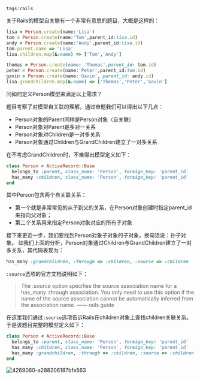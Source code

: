 ```
tags:rails
```
关于Rails的模型自关联有一个非常有意思的题目，大概是这样的：

```ruby
lisa = Person.create(name:'Lisa')
tom = Person.create(name:'Tom',parent_id:lisa.id)
andy = Person.create(name:'Andy',parent_id:lisa.id)
tom.parent.name => 'Lisa'
lisa.children.map(&:name) => ['Tom','Andy']

thomas = Person.create(name: 'Thomas',parent_id: tom.id)
peter = Person.create(name:'Peter',parent_id:tom.id)
gavin = Person.create(name:'Gavin', parent_id: andy.id)
lisa.grandchildren.map(&:name) => ['Thomas','Peter','Gavin']
```
<!--more-->
问如何定义Person模型来满足以上需求？

题目考察了对模型自关联的理解，通过审题我们可以得出以下几点：

- Person对象的Parent同样是Person对象（自关联）
- Person对象对Parent是多对一关系
- Person对象对Children是一对多关系
- Person对象通过Children与GrandChildren建立了一对多关系

在不考虑GrandChildren时，不难得出模型定义如下：

```ruby
class Person < ActiveRecord::Base 
  belongs_to :parent, class_name: 'Person', foreign_key: 'parent_id' 
  has_many :children, class_name: 'Person', foreign_key: 'parent_id' 
end
```

其中Person包含两个自关联关系：

- 第一个就是非常常见的从子到父的关系，在Person对象创建时指定parent_id来指向父对象；
- 第二个关系用来指定Person对象对应的所有子对象

接下来更近一步，我们要找到Person对象子对象的子对象，换句话说：孙子对象。
 如我们上面的分析，Person对象通过Children与GrandChildren建立了一对多关系，其代码表现为：

```ruby
has_many :grandchildren, :through => :children, :source => :children
```

`:source`选项的官方文档说明如下：

> The :source option specifies the source association name for a has_many :through association. You only need to use this option if the name of the source association cannot be automatically inferred from the association name.  —— rails guide

在这里我们通过`:source`选项告诉Rails在children对象上查找children关联关系。
 于是该题目完整的模型定义如下：

```ruby
class Person < ActiveRecord::Base
  belongs_to :parent, class_name: 'Person', foreign_key: 'parent_id'
  has_many :children, class_name: 'Person', foreign_key: 'parent_id'
  has_many :grandchildren, :through => :children, :source => :children
end
```

![4269060-a288206187bfe563](http://pd8738g5p.bkt.clouddn.com/2018-08-15-035939.png)

 

 

 

 

 